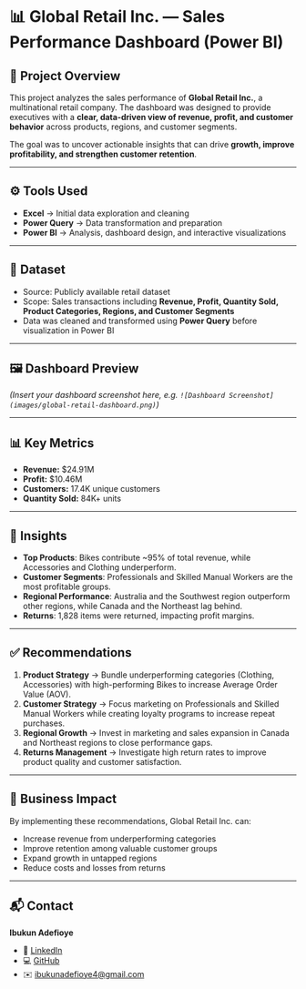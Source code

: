 # 📊 Global Retail Inc. — Sales Performance Dashboard (Power BI)

## 📌 Project Overview
This project analyzes the sales performance of **Global Retail Inc.**, a multinational retail company. 
The dashboard was designed to provide executives with a **clear, data-driven view of revenue, profit, and customer behavior** across products, regions, and customer segments.  

The goal was to uncover actionable insights that can drive **growth, improve profitability, and strengthen customer retention**.  

---

## ⚙️ Tools Used
- **Excel** → Initial data exploration and cleaning  
- **Power Query** → Data transformation and preparation  
- **Power BI** → Analysis, dashboard design, and interactive visualizations  

---

## 📂 Dataset
- Source: Publicly available retail dataset  
- Scope: Sales transactions including **Revenue, Profit, Quantity Sold, Product Categories, Regions, and Customer Segments**  
- Data was cleaned and transformed using **Power Query** before visualization in Power BI  

---

## 🖼️ Dashboard Preview
*(Insert your dashboard screenshot here, e.g. `![Dashboard Screenshot](images/global-retail-dashboard.png)`)*
  
---

## 📊 Key Metrics
- **Revenue:** $24.91M  
- **Profit:** $10.46M  
- **Customers:** 17.4K unique customers  
- **Quantity Sold:** 84K+ units  

---

## 🔎 Insights
- **Top Products**: Bikes contribute ~95% of total revenue, while Accessories and Clothing underperform.  
- **Customer Segments**: Professionals and Skilled Manual Workers are the most profitable groups.  
- **Regional Performance**: Australia and the Southwest region outperform other regions, while Canada and the Northeast lag behind.  
- **Returns**: 1,828 items were returned, impacting profit margins.  

---

## ✅ Recommendations
1. **Product Strategy** → Bundle underperforming categories (Clothing, Accessories) with high-performing Bikes to increase Average Order Value (AOV).  
2. **Customer Strategy** → Focus marketing on Professionals and Skilled Manual Workers while creating loyalty programs to increase repeat purchases.  
3. **Regional Growth** → Invest in marketing and sales expansion in Canada and Northeast regions to close performance gaps.  
4. **Returns Management** → Investigate high return rates to improve product quality and customer satisfaction.  

---

## 🚀 Business Impact
By implementing these recommendations, Global Retail Inc. can:  
- Increase revenue from underperforming categories  
- Improve retention among valuable customer groups  
- Expand growth in untapped regions  
- Reduce costs and losses from returns  

---

## 📬 Contact
**Ibukun Adefioye**  
- 💼 [LinkedIn](https://linkedin.com/in/yourprofile)  
- 💻 [GitHub](https://github.com/yourprofile)  
- ✉️ ibukunadefioye4@gmail.com  

